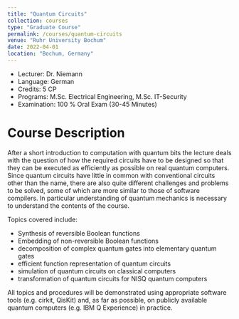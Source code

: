 ```yaml
---
title: "Quantum Circuits"
collection: courses
type: "Graduate Course"
permalink: /courses/quantum-circuits
venue: "Ruhr University Bochum"
date: 2022-04-01
location: "Bochum, Germany"
---
```


* Lecturer: Dr. Niemann
* Language: German
* Credits: 5 CP
* Programs: M.Sc. Electrical Engineering, M.Sc. IT-Security
* Examination: 100 % Oral Exam (30-45 Minutes)

Course Description
======

After a short introduction to computation with quantum bits the lecture deals with the question of how the required circuits have to be designed so that they can be executed as efficiently as possible on real quantum computers.
Since quantum circuits have little in common with conventional circuits other than the name, there are also quite different challenges and problems to be solved, some of which are more similar to those of software compilers.
In particular understanding of quantum mechanics is necessary to understand the contents of the course.

Topics covered include:

* Synthesis of reversible Boolean functions
* Embedding of non-reversible Boolean functions
* decomposition of complex quantum gates into elementary quantum gates
* efficient function representation of quantum circuits
* simulation of quantum circuits on classical computers
* transformation of quantum circuits for NISQ quantum computers

All topics and procedures will be demonstrated using appropriate software tools (e.g. cirkit, QisKit) and, as far as possible, on publicly available quantum computers (e.g. IBM Q Experience) in practice.
